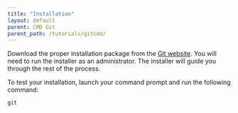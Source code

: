 ```yaml
---
title: "Installation"
layout: default
parent: CMD Git
parent_path: /tutorials/gitcmd/
---
```


Download the proper installation package from the [Git website](https://git-scm.com/download/win). You will need to run the installer as an administrator. The installer will guide you through the rest of the process.

To test your installation, launch your command prompt and run the following command:

```
git
```
